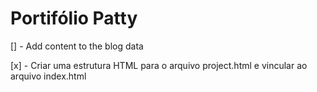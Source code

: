 # Portifólio Patty

[] - Add content to the blog data

[x] - Criar uma estrutura HTML para o arquivo project.html e vincular ao arquivo index.html
